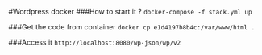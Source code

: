 #Wordpress docker
###How to start it ?
`docker-compose -f stack.yml up`

###Get the code from container
`docker cp e1d4197b8b4c:/var/www/html .`

###Access it
`http://localhost:8080/wp-json/wp/v2`
